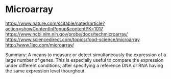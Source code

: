 # Microarray

https://www.nature.com/scitable/nated/article?action=showContentInPopup&contentPK=1017
https://www.ncbi.nlm.nih.gov/probe/docs/techmicroarray/
https://www.sciencedirect.com/topics/food-science/microarray
http://www.1lec.com/microarray/

Summary: A means to measure or detect simultaneously the expression of a large number of genes. This is especially useful to compare the expression under different conditions, after specifying a reference DNA or RNA having the same expression level thourghout.  
